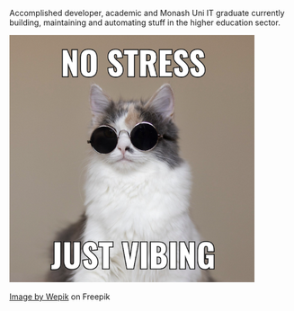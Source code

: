 Accomplished developer, academic and Monash Uni IT graduate currently building, maintaining and automating stuff in the higher education sector. 

<img src="/git_assets/cat_vibe.png" width="436" height="440" />

<a href="https://www.freepik.com/free-vector/simple-vibing-cat-square-meme_58459053.htm#query=funny%20cat%20memes&position=4&from_view=keyword&track=ais_hybrid&uuid=25491b4c-935d-4ccc-ac22-7669f90cf9ae">Image by Wepik</a> on Freepik
